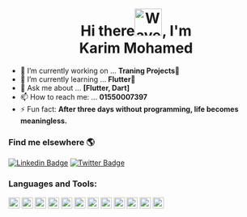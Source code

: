 <h1 align="center">Hi there<img src="https://user-images.githubusercontent.com/33700292/101157406-eec79080-35de-11eb-9543-5c57727a309b.gif" alt="Wave Emoji"  width="54px" />, I'm <br><b>Karim Mohamed</b></h1>



- 🔭 I’m currently working on ... **Traning Projects💪**
- 🌱 I’m currently learning ... **Flutter🚀**
- 💬 Ask me about ... **[Flutter, Dart]**
- 📫 How to reach me: ... **01550007397**
- ⚡ Fun fact: **After three days without programming, life becomes meaningless.**



### Find me elsewhere 🌎

[![Linkedin Badge](https://img.shields.io/badge/-LinkedIn-blue?style=flat-square&logo=Linkedin&logoColor=white&link=https://www.linkedin.com/in/karim-mohamed-7b32671b3/)](https://www.linkedin.com/in/karim-mohamed-7b32671b3/) [![Twitter Badge](https://img.shields.io/badge/-Twitter-1ca0f1?style=flat-square&labelColor=1ca0f1&logo=twitter&logoColor=white&link=https://twitter.com/KarMohamed7)](https://twitter.com/KarMohamed7)  



### Languages and Tools:

<p align="left"><img src="https://www.vectorlogo.zone/logos/java/java-vertical.svg" alt="java" width="22" height="22"/> 
    <img src="https://www.vectorlogo.zone/logos/android/android-official.svg" alt="android" width="22" height="22"/> 
  <img src="https://www.vectorlogo.zone/logos/git-scm/git-scm-icon.svg" alt="git" width="22" height="22"/> 
  <img src="https://www.vectorlogo.zone/logos/dartlang/dartlang-icon.svg" alt="dart" width="22" height="22"/>
  <img src="https://www.vectorlogo.zone/logos/flutterio/flutterio-icon.svg" alt="flutter" width="22" height="22"/>
  <img src="https://www.vectorlogo.zone/logos/firebase/firebase-icon.svg" alt="firebase" width="22" height="22"/>  
  <img src="https://www.vectorlogo.zone/logos/javascript/javascript-vertical.svg" alt="JS" width="22" height="22"/>
  <img src="https://www.vectorlogo.zone/logos/nodejs/nodejs-icon.svg" alt="nodejs" width="22" height="22"/>
  
 <img src="https://devicons.github.io/devicon/devicon.git/icons/express/express-original-wordmark.svg" alt="express" width="22" height="22"/>
 <img src="https://www.vectorlogo.zone/logos/jestjsio/jestjsio-icon.svg" alt="jest" width="22" height="22"/>
 <img src="https://devicons.github.io/devicon/devicon.git/icons/mongodb/mongodb-original-wordmark.svg" alt="mongodb" width="22" height="22"/>
 <img src="https://devicons.github.io/devicon/devicon.git/icons/redis/redis-original-wordmark.svg" alt="redis" width="22" height="22"/>
